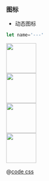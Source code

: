 ### 图标

- 动态图标

```ts
let name='---'
```

<img style="width:80px" src="@src/md/css3/dkbb.png" />

  <link rel="stylesheet" href="~src/md/css3/style.css">
  <div class="icon">
    <div class="icon-base"><img style="width:80px" src="@src/md/css3/dkbb.png" /></div>
    <div class="icon-border"><img style="width:80px" src="@src/md/css3/dkbb.png" /></div>
    <div class="icon-fill"><img style="width:80px" src="@src/md/css3/dkbb.png" /></div>
  </div>

@[code css](@src/md/css3/style.css)
